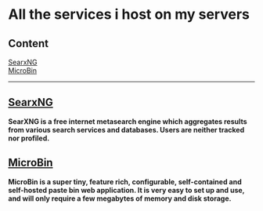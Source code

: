 # All the services i host on my servers  

## Content  
[SearxNG](https://github.com/j4asper/selfhosted/blob/main/README.md#searxng)  
[MicroBin](https://github.com/j4asper/selfhosted/blob/main/README.md#microbin)  

---

## [SearxNG](https://searx.jazper.dk/)  
**SearXNG is a free internet metasearch engine which aggregates results from various search services and databases. Users are neither tracked nor profiled.**  

## [MicroBin](https://pastebin.jazper.dk/)  
**MicroBin is a super tiny, feature rich, configurable, self-contained and self-hosted paste bin web application. It is very easy to set up and use, and will only require a few megabytes of memory and disk storage.**
